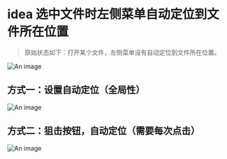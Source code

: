 # idea 选中文件时左侧菜单自动定位到文件所在位置

> 原始状态如下：打开某个文件，左侧菜单没有自动定位到文件所在位置。

![An image](/images/java/auto-fix-file-1.png)

## 方式一：设置自动定位（全局性）

![An image](/images/java/auto-fix-file-2.png)

## 方式二：狙击按钮，自动定位（需要每次点击）

![An image](/images/java/auto-fix-file-3.png)
